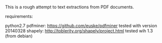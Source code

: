 This is a rough attempt to text extractions from PDF documents.


requirements:

python2.7
pdfminer: https://github.com/euske/pdfminer tested with version 20140328
shapely: http://toblerity.org/shapely/project.html tested wih 1.3 (from debian)

